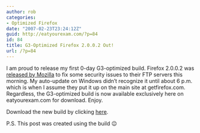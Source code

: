 ```yaml
---
author: rob
categories:
- Optimized Firefox
date: "2007-02-23T23:24:12Z"
guid: http://eatyourexam.com/?p=84
id: 84
title: G3-Optimized Firefox 2.0.0.2 Out!
url: /?p=84
---
```

I am proud to release my first 0-day G3-optimized build. Firefox 2.0.0.2 was [released by Mozilla](http://www.mozilla.com/en-US/firefox/2.0.0.2/releasenotes/#whatsnew) to fix some security issues to their FTP servers this morning. My auto-update on Windows didn’t recognize it until about 6 p.m. which is when I assume they put it up on the main site at getfirefox.com. Regardless, the G3-optimized build is now available exclusively here on eatyourexam.com for download. Enjoy.

Download the new build by clicking [here](http://eatyourexam.com/my-files/ff-opt/firefox-2.0.0.2.en-US.mac.dmg).

P.S. This post was created using the build 😉